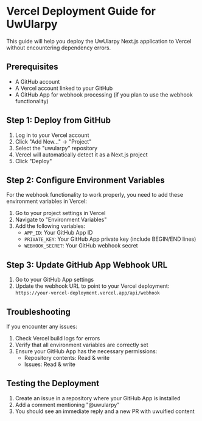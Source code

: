 # Vercel Deployment Guide for UwUlarpy

This guide will help you deploy the UwUlarpy Next.js application to Vercel without encountering dependency errors.

## Prerequisites

- A GitHub account
- A Vercel account linked to your GitHub
- A GitHub App for webhook processing (if you plan to use the webhook functionality)

## Step 1: Deploy from GitHub

1. Log in to your Vercel account
2. Click "Add New..." → "Project"
3. Select the "uwularpy" repository
4. Vercel will automatically detect it as a Next.js project
5. Click "Deploy"

## Step 2: Configure Environment Variables

For the webhook functionality to work properly, you need to add these environment variables in Vercel:

1. Go to your project settings in Vercel
2. Navigate to "Environment Variables"
3. Add the following variables:
   - `APP_ID`: Your GitHub App ID
   - `PRIVATE_KEY`: Your GitHub App private key (include BEGIN/END lines)
   - `WEBHOOK_SECRET`: Your GitHub webhook secret

## Step 3: Update GitHub App Webhook URL

1. Go to your GitHub App settings
2. Update the webhook URL to point to your Vercel deployment:
   `https://your-vercel-deployment.vercel.app/api/webhook`

## Troubleshooting

If you encounter any issues:

1. Check Vercel build logs for errors
2. Verify that all environment variables are correctly set
3. Ensure your GitHub App has the necessary permissions:
   - Repository contents: Read & write
   - Issues: Read & write

## Testing the Deployment

1. Create an issue in a repository where your GitHub App is installed
2. Add a comment mentioning "@uwularpy"
3. You should see an immediate reply and a new PR with uwuified content
